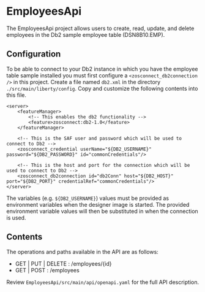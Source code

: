 <!---
 Copyright IBM Corp. 2021
-->
# EmployeesApi
The EmployeesApi project allows users to create, read, update, and delete employees in the Db2 sample employee table (DSN8B10.EMP).

## Configuration
To be able to connect to your Db2 instance in which you have the employee table sample installed you must first configure a `<zosconnect_db2connection />` in this project. Create a file named `db2.xml` in the directory `./src/main/liberty/config`. Copy and customize the following contents into this file.
```
<server>
    <featureManager>
        <!-- This enables the db2 functionality -->
        <feature>zosconnect:db2-1.0</feature>
    </featureManager>

    <!-- This is the SAF user and password which will be used to connect to Db2 -->
    <zosconnect_credential userName="${DB2_USERNAME}" password="${DB2_PASSWORD}" id="commonCredentials"/>

    <!-- This is the host and port for the connection which will be used to connect to Db2 -->
    <zosconnect_db2connection id="db2Conn" host="${DB2_HOST}" port="${DB2_PORT}" credentialRef="commonCredentials"/> 
</server>
```

The variables (e.g. `${DB2_USERNAME}`) values must be provided as environment variables when the designer image is started. The provided environment variable values will then be substituted in when the connection is used.

## Contents
The operations and paths available in the API are as follows:
- GET | PUT | DELETE : /employees/{id}
- GET | POST : /employees

Review `EmployeesApi/src/main/api/openapi.yaml` for the full API description.